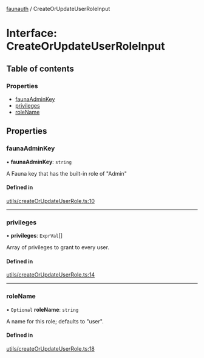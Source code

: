 [faunauth](../index.md) / CreateOrUpdateUserRoleInput

# Interface: CreateOrUpdateUserRoleInput

## Table of contents

### Properties

- [faunaAdminKey](CreateOrUpdateUserRoleInput.md#faunaadminkey)
- [privileges](CreateOrUpdateUserRoleInput.md#privileges)
- [roleName](CreateOrUpdateUserRoleInput.md#rolename)

## Properties

### faunaAdminKey

• **faunaAdminKey**: `string`

A Fauna key that has the built-in role of "Admin"

#### Defined in

[utils/createOrUpdateUserRole.ts:10](https://github.com/alexnitta/faunauth/blob/2e19c33/src/utils/createOrUpdateUserRole.ts#L10)

___

### privileges

• **privileges**: `ExprVal`[]

Array of privileges to grant to every user.

#### Defined in

[utils/createOrUpdateUserRole.ts:14](https://github.com/alexnitta/faunauth/blob/2e19c33/src/utils/createOrUpdateUserRole.ts#L14)

___

### roleName

• `Optional` **roleName**: `string`

A name for this role; defaults to "user".

#### Defined in

[utils/createOrUpdateUserRole.ts:18](https://github.com/alexnitta/faunauth/blob/2e19c33/src/utils/createOrUpdateUserRole.ts#L18)
